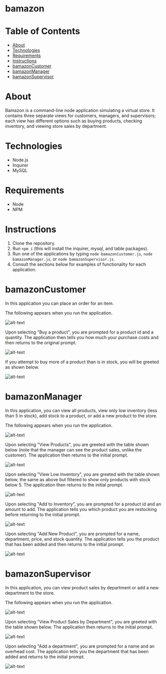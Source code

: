 # bamazon

# Table of Contents
* [About](#about)
* [Technologies](#technologies)
* [Requirements](#requirements)
* [Instructions](#instructions)
* [bamazonCustomer](#bamazonCustomer)
* [bamazonManager](#bamazonManager)
* [bamazonSupervisor](#bamazonSupervisor)

# About
Bamazon is a command-line node application simulating a virtual store. It contains three separate views for customers, managers, and supervisors; each view has different options such as buying products, checking inventory, and viewing store sales by department.

# Technologies
* Node.js
* Inquirer
* MySQL

# Requirements
* Node
* NPM

# Instructions
1. Clone the repository.
2. Run `npm i` (this will install the inquirer, mysql, and table packages).
3. Run one of the applications by typing `node bamazonCustomer.js`, `node bamazonManager.js`, or `node bamazonSupervisor.js`.
4. Consult the sections below for examples of functionality for each application.

# bamazonCustomer

In this application you can place an order for an item.

The following appears when you run the application.

![alt-text](Images/customer1.png "View upon running the bamazonCustomer application")

Upon selecting "Buy a product", you are prompted for a product id and a quantity. The application then tells you how much your purchase costs and then returns to the original prompt.

![alt-text](Images/customer2.png "View after buying a product")

If you attempt to buy more of a product than is in stock, you will be greeted as shown below.

![alt-text](Images/customer3.png "View after attempting to purchase a product that does not have enough stock")

# bamazonManager

In this application, you can view all products, view only low inventory (less than 5 in stock), add stock to a product, or add a new product to the store.

The following appears when you run the application.

![alt-text](Images/manager1.png "View upon running the bamazonManager application")

Upon selecting "View Products", you are greeted with the table shown below (note that the manager can see the product sales, unlike the customer). The application then returns to the initial prompt.

![alt-text](Images/manager2.png "View after selecting View Products")

Upon selecting "View Low Inventory", you are greeted with the table shown below, the same as above but filtered to show only products with stock below 5. The application then returns to the initial prompt.

![alt-text](Images/manager3.png "View after selecting View Low Inventory")

Upon selecting "Add to Inventory", you are prompted for a product id and an amount to add. The application tells you which product you are restocking before returning to the initial prompt.

![alt-text](Images/manager4.png "View after adding inventory")

Upon selecting "Add New Product", you are prompted for a name, department, price, and stock quantity. The application tells you the product that has been added and then returns to the initial prompt.

![alt-text](Images/manager5.png "View after adding a product")

# bamazonSupervisor

In this application, you can view product sales by department or add a new department to the store.

The following appears when you run the application.

![alt-text](Images/supervisor1.png "View upon running the bamazonSupervisor application")

Upon selecting "View Product Sales by Department", you are greeted with the table shown below. The application then returns to the initial prompt.

![alt-text](Images/supervisor2.png "View after selecting View Product Sales by Department")

Upon selecting "Add a department", you are prompted for a name and an overhead cost. The application tells you the department that has been added and returns to the initial prompt.

![alt-text](Images/supervisor3.png "View after adding a department")